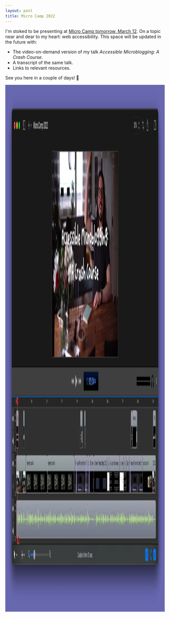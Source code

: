 ```yaml
---
layout: post
title: Micro Camp 2022
---
```


I'm stoked to be presenting at [Micro Camp tomorrow, March 12](https://micro.camp/#day2). On a topic near and dear to my heart: web accessibility. This space will be updated in the future with:

* The video-on-demand version of my talk *Accessible Microblogging: A Crash Course*.
* A transcript of the same talk.
* Links to relevant resources.

See you here in a couple of days! 👋

<img src="/images/micro-camp-teaser.jpg" alt="Video editing software with an open project named Micro Camp 2022. The scrubber is set to around 4 seconds, and the video preview shows a happy guy sitting at a table raising his hand in a salutation. The title is set in a playful font and reads Accessible Microblogging: A Crash Course." width="2784" height="1664" />
